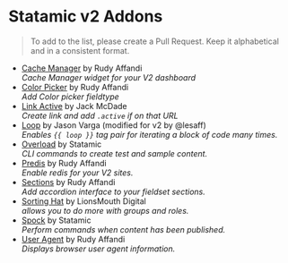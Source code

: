   # Statamic v2 Addons

> To add to the list, please create a Pull Request. Keep it alphabetical and in a consistent format.

- [Cache Manager](https://github.com/lesaff/statamic-cachemanager) by Rudy Affandi  
  _Cache Manager widget for your V2 dashboard_
- [Color Picker](https://github.com/lesaff/statamic-colorpicker) by Rudy Affandi  
  _Add Color picker fieldtype_
- [Link Active](https://github.com/jackmcdade/statamic-link-active) by Jack McDade  
  _Create link and add `.active` if on that URL_
- [Loop](https://github.com/lesaff/Statamic-Loop) by Jason Varga (modified for v2 by @lesaff)  
  _Enables `{{ loop }}` tag pair for iterating a block of code many times._
- [Overload](https://github.com/statamic/overload) by Statamic  
  _CLI commands to create test and sample content._
- [Predis](https://github.com/lesaff/statamic-predis) by Rudy Affandi  
  _Enable redis for your V2 sites._
- [Sections](https://github.com/lesaff/statamic-sections) by Rudy Affandi  
  _Add accordion interface to your fieldset sections._
- [Sorting Hat](https://github.com/LionsMouthDigital/Statamic-Sorting-Hat) by LionsMouth Digital  
  _allows you to do more with groups and roles._
- [Spock](https://github.com/statamic/spock) by Statamic  
  _Perform commands when content has been published._
- [User Agent](https://github.com/lesaff/statamic-useragent) by Rudy Affandi  
  _Displays browser user agent information._
